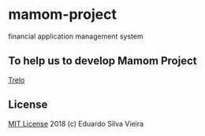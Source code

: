 # mamom-project
financial application management system

## To help us to develop Mamom Project
[Trelo](https://goo.gl/Ei86PP)

## License
[MIT License](https://github.com/euodeionomedeusuario/mamom-project/blob/master/LICENSE) 2018 (c) Eduardo Silva Vieira

